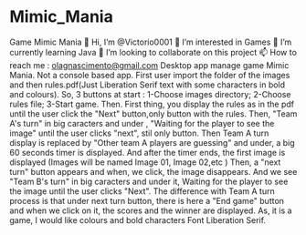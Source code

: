 # Mimic_Mania
Game Mimic Mania
👋 Hi, I’m @Victorio0001
👀 I’m interested in Games
🌱 I’m currently learning Java
💞️ I’m looking to collaborate on this project
📫 How to reach me : olagnascimento@gmail.com
Desktop app manage game Mimic Mania. Not a console based app. First user import the folder of the images and then rules.pdf(Just Liberation Serif text with some characters in bold and colours). So, 3 buttons at start : 1-Choose images directory; 2-Choose rules file; 3-Start game. Then. First thing, you display the rules as in the pdf until the user click the "Next" button,only button with the rules. Then, "Team A's turn" in big caracters and under , "Waiting for the player to see the image" until the user clicks "next", stil only button. Then Team A turn display is replaced by "Other team A players are guessing" and under, a big 60 seconds timer is displayed. And after the timer ends, the first image is displayed (Images will be named Image 01, Image 02,etc ) Then, a "next turn" button appears and when, we click, the image disappears. And we see "Team B's turn" in big caracters and under it, Waiting for the player to see the image until the user clicks "Next". The difference with Team A turn process is that under next turn button, there is here a "End game" button and when we click on it, the scores and the winner are displayed. As, it is a game, I would like colours and bold characters Font Liberation Serif.
